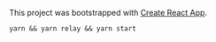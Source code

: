 This project was bootstrapped with [Create React App](https://github.com/facebook/create-react-app).

`yarn && yarn relay && yarn start`
